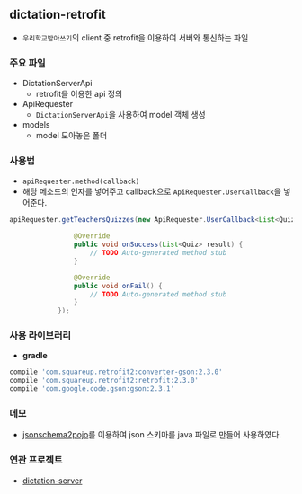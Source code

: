 ## dictation-retrofit
- `우리학교받아쓰기`의 client 중 retrofit을 이용하여 서버와 통신하는 파일

### 주요 파일
- DictationServerApi
  - retrofit을 이용한 api 정의
- ApiRequester
  - `DictationServerApi`을 사용하여 model 객체 생성
- models
  - model 모아놓은 폴더
### 사용법
- `apiRequester.method(callback)`
- 해당 메소드의 인자를 넣어주고 callback으로 `ApiRequester.UserCallback`을 넣어준다.
```java
apiRequester.getTeachersQuizzes(new ApiRequester.UserCallback<List<Quiz>>() {

				@Override
				public void onSuccess(List<Quiz> result) {
					// TODO Auto-generated method stub
				}

				@Override
				public void onFail() {
					// TODO Auto-generated method stub
				}
			});
```
### 사용 라이브러리
- **gradle**
```bash
compile 'com.squareup.retrofit2:converter-gson:2.3.0'
compile 'com.squareup.retrofit2:retrofit:2.3.0'
compile 'com.google.code.gson:gson:2.3.1'
```
### 메모
- [jsonschema2pojo](http://www.jsonschema2pojo.org/)를 이용하여 json 스키마를 java 파일로 만들어 사용하였다.

### 연관 프로젝트
- [dictation-server](https://github.com/hmu332233/dictation-server)
